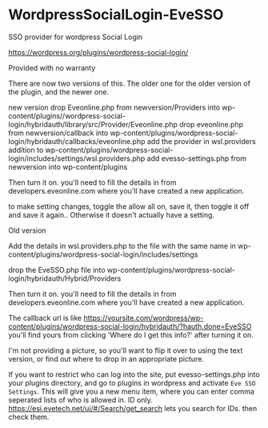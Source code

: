 WordpressSocialLogin-EveSSO
===========================

SSO provider for wordpress Social Login

https://wordpress.org/plugins/wordpress-social-login/

Provided with no warranty


There are now two versions of this. The older one for the older version of the plugin, and the newer one.

new version
drop Eveonline.php  from newversion/Providers into wp-content/plugins//wordpress-social-login/hybridauth/library/src/Provider/Eveonline.php
drop eveonline.php from newversion/callback into wp-content/plugins/wordpress-social-login/hybridauth/callbacks/eveonline.php
add the provider in wsl.providers addition to wp-content/plugins/wordpress-social-login/includes/settings/wsl.providers.php
add evesso-settings.php from newversion into wp-content/plugins

Then turn it on. you'll need to fill the details in from developers.eveonline.com where you'll have created a new application.

to make setting changes, toggle the allow all on, save it, then toggle it off and save it again.. Otherwise it doesn't actually have a setting. 




Old version

Add the details in wsl.providers.php to the file with the same name in wp-content/plugins/wordpress-social-login/includes/settings

drop the EveSSO.php file into wp-content/plugins/wordpress-social-login/hybridauth/Hybrid/Providers

Then turn it on. you'll need to fill the details in from developers.eveonline.com where you'll have created a new application.

The callback url is like https://yoursite.com/wordpress/wp-content/plugins/wordpress-social-login/hybridauth/?hauth.done=EveSSO 
you'll find yours from clicking 'Where do I get this info?' after turning it on.

I'm not providing a picture, so you'll want to flip it over to using the text version, or find out where to drop in an appropriate picture.


If you want to restrict who can log into the site, put evesso-settings.php into your plugins directory, and go to plugins in wordpress and activate `Eve SSO Settings`. This will give you a new menu item, where you can enter comma seperated lists of who is allowed in. ID only. https://esi.evetech.net/ui/#/Search/get_search lets you search for IDs. then check them.

